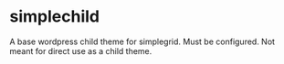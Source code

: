 # simplechild
A base wordpress child theme for simplegrid. Must be configured. Not meant for direct use as a child theme. 

